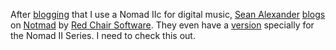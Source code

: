 After
[blogging](http://devhawk.net/2003/09/13/what-are-you-listening-to/)
that I use a Nomad IIc for digital music, [Sean
Alexander](http://erablog.net/blogs/sean) [blogs](http://erablog.net/filters/18697.post)
on [Notmad](http://www.redchairsoftware.com/notmad) by [Red Chair
Software](http://www.redchairsoftware.com). They even have a
[version](http://www.redchairsoftware.com/notmad/featnii.php) specially
for the Nomad II Series. I need to check this out.
